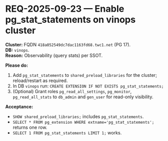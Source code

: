 # REQ-2025-09-23 — Enable pg_stat_statements on vinops cluster
**Cluster:** FQDN `418a052549dc7dac1163fd68.twc1.net` (PG 17).  
**DB:** `vinops`.  
**Reason:** Observability (query stats) per SSOT.

**Please do:**
1. Add `pg_stat_statements` to `shared_preload_libraries` for the cluster; reload/restart as required.
2. In DB `vinops` run: `CREATE EXTENSION IF NOT EXISTS pg_stat_statements;`
3. (Optional) Grant roles `pg_read_all_settings`, `pg_monitor`, `pg_read_all_stats` to `db_admin` and `gen_user` for read-only visibility.

**Acceptance:**
- `SHOW shared_preload_libraries;` includes `pg_stat_statements`.
- `SELECT * FROM pg_extension WHERE extname='pg_stat_statements';` returns one row.
- `SELECT 1 FROM pg_stat_statements LIMIT 1;` works.
